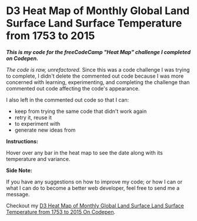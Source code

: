 # D3 Heat Map of Monthly Global Land Surface Land Surface Temperature from 1753 to 2015

*__This is my code for the freeCodeCamp "Heat Map" challenge I completed on Codepen.__*

*The code is raw, unrefactored.* Since this was a code challenge I was trying to complete, I didn't delete the commented out code because I was more concerned with learning, experimenting, and completing the challenge than commented out code affecting the code's appearance. 

I also left in the commented out code so that I can:
* keep from trying the same code that didn't work again
* retry it, reuse it
* to experiment with
* generate new ideas from

**Instructions:** 

Hover over any bar in the heat map to see the date along with its temperature and variance.

**Side Note:** 

If you have any suggestions on how to improve my code; or how I can or what I can do to become a better web developer, feel free to send me a message. 

Checkout my [D3 Heat Map of Monthly Global Land Surface Land Surface Temperature from 1753 to 2015 On Codepen](https://codepen.io/nwbnwb/full/BajbvNQ).

